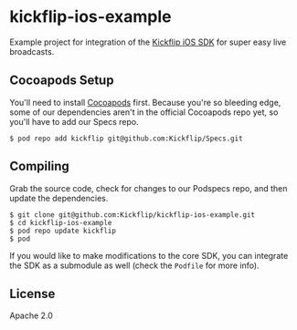 kickflip-ios-example
====================

Example project for integration of the [Kickflip iOS SDK](https://github.com/Kickflip/kickflip-ios-sdk) for super easy live broadcasts.
    
## Cocoapods Setup

You'll need to install [Cocoapods](http://cocoapods.org) first. Because you're so bleeding edge, some of our dependencies aren't in the official Cocoapods repo yet, so you'll have to add our Specs repo.

    $ pod repo add kickflip git@github.com:Kickflip/Specs.git
    
## Compiling

Grab the source code, check for changes to our Podspecs repo, and then update the dependencies.

	$ git clone git@github.com:Kickflip/kickflip-ios-example.git
    $ cd kickflip-ios-example
    $ pod repo update kickflip
    $ pod
    
If you would like to make modifications to the core SDK, you can integrate the SDK as a submodule as well (check the `Podfile` for more info).

## License

Apache 2.0